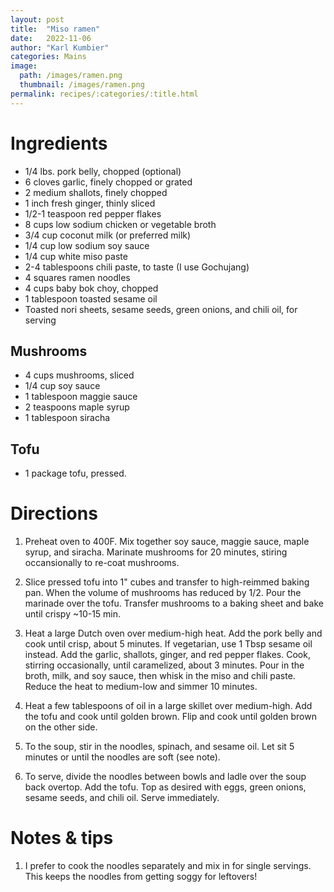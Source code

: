 ```yaml
---
layout: post
title:  "Miso ramen"
date:   2022-11-06
author: "Karl Kumbier"
categories: Mains
image:
  path: /images/ramen.png
  thumbnail: /images/ramen.png
permalink: recipes/:categories/:title.html
---
```


# Ingredients

* 1/4 lbs. pork belly, chopped (optional)
* 6 cloves garlic, finely chopped or grated
* 2 medium shallots, finely chopped
* 1 inch fresh ginger, thinly sliced
* 1/2-1 teaspoon red pepper flakes
* 8 cups low sodium chicken or vegetable broth
* 3/4 cup coconut milk (or preferred milk)
* 1/4 cup low sodium soy sauce
* 1/4 cup white miso paste
* 2-4 tablespoons chili paste, to taste (I use Gochujang)
* 4 squares ramen noodles
* 4 cups baby bok choy, chopped
* 1 tablespoon toasted sesame oil
* Toasted nori sheets, sesame seeds, green onions, and chili oil, for serving

## Mushrooms
* 4 cups mushrooms, sliced
* 1/4 cup soy sauce
* 1 tablespoon maggie sauce
* 2 teaspoons maple syrup
* 1 tablespoon siracha

## Tofu
* 1 package tofu, pressed.

# Directions

1. Preheat oven to 400F. Mix together soy sauce, maggie sauce, maple syrup, and
   siracha. Marinate mushrooms for 20 minutes, stiring occansionally to re-coat
mushrooms.

2. Slice pressed tofu into 1" cubes and transfer to high-reimmed baking pan.
   When the volume of mushrooms has reduced by 1/2. Pour the marinade over the
tofu. Transfer mushrooms to a baking sheet and bake until crispy ~10-15 min.

2. Heat a large Dutch oven over medium-high heat. Add the pork belly and cook
   until crisp, about 5 minutes. If vegetarian, use 1 Tbsp sesame oil instead.
Add the garlic, shallots, ginger, and red pepper flakes. Cook, stirring
occasionally, until caramelized, about 3 minutes. Pour in the broth, milk, and
soy sauce, then whisk in the miso and chili paste. Reduce the heat to medium-low
and simmer 10 minutes.


3. Heat a few tablespoons of oil in a large skillet over medium-high. Add the
   tofu and cook until golden brown. Flip and cook until golden brown on the
other side. 

4. To the soup, stir in the noodles, spinach, and sesame oil. Let sit 5 minutes
   or until the noodles are soft (see note). 

5. To serve, divide the noodles between bowls and ladle over the soup back
   overtop. Add the tofu. Top as desired with eggs, green onions, sesame
seeds, and chili oil. Serve immediately.

# Notes & tips
1. I prefer to cook the noodles separately and mix in for single servings. This
   keeps the noodles from getting soggy for leftovers!
